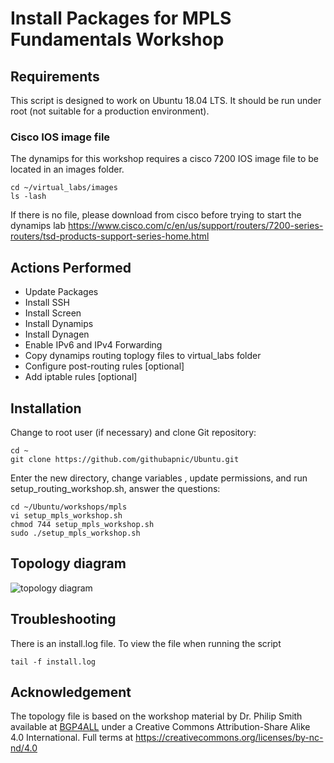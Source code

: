 # Install Packages for MPLS Fundamentals Workshop
## Requirements
This script is designed to work on Ubuntu 18.04 LTS. It should be run under root (not suitable for a production environment).

### Cisco IOS image file
The dynamips for this workshop requires a cisco 7200 IOS image file to be located in an images folder.

```
cd ~/virtual_labs/images
ls -lash
```
If there is no file, please download from cisco before trying to start the dynamips lab
https://www.cisco.com/c/en/us/support/routers/7200-series-routers/tsd-products-support-series-home.html

## Actions Performed
* Update Packages
* Install SSH
* Install Screen
* Install Dynamips
* Install Dynagen
* Enable IPv6 and IPv4 Forwarding
* Copy dynamips routing toplogy files to virtual_labs folder
* Configure post-routing rules [optional]
* Add iptable rules [optional]

## Installation
Change to root user (if necessary) and clone Git repository:
```
cd ~
git clone https://github.com/githubapnic/Ubuntu.git
```
Enter the new directory, change variables , update permissions, and run setup_routing_workshop.sh, answer the questions:
```
cd ~/Ubuntu/workshops/mpls
vi setup_mpls_workshop.sh
chmod 744 setup_mpls_workshop.sh
sudo ./setup_mpls_workshop.sh
```

## Topology diagram
![topology diagram](images/topology_diagram.png)

## Troubleshooting
There is an install.log file. To view the file when running the script
```
tail -f install.log
```
## Acknowledgement
The topology file is based on the workshop material by Dr. Philip Smith available at [BGP4ALL](http://www.bgp4all.com/dokuwiki/workshops/start) under a Creative Commons Attribution-Share Alike 4.0 International. Full terms at https://creativecommons.org/licenses/by-nc-nd/4.0
